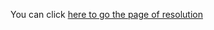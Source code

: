 You can click [here to go the page of resolution]([url](https://www.frontendmentor.io/solutions/i-used-the-basic-of-javascript-css3-html5-and-responsiveness-_eFpEM3iGM))
